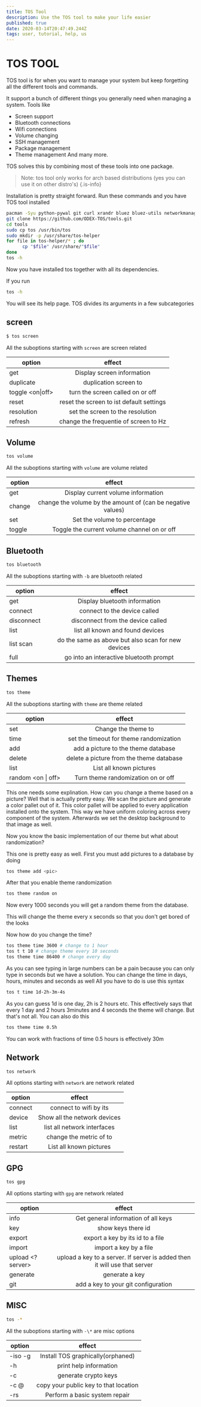 ```yaml
---
title: TOS Tool
description: Use the TOS tool to make your life easier
published: true
date: 2020-03-14T20:47:49.244Z
tags: user, tutorial, help, us
---
```


# TOS TOOL

TOS tool is for when you want to manage your system but keep forgetting all the different tools and commands.

It support a bunch of different things you generally need when managing a system. Tools like

- Screen support
- Bluetooth connections
- Wifi connections
- Volume changing
- SSH management
- Package management
- Theme management
And many more.

TOS solves this by combining most of these tools into one package.

> Note: tos tool only works for arch based distributions (yes you can use it on other distro's)
{.is-info}

Installation is pretty straight forward.
Run these commands and you have TOS tool installed

```bash
pacman -Syu python-pywal git curl xrandr bluez bluez-utils networkmanager
git clone https://github.com/ODEX-TOS/tools.git
cd tools
sudo cp tos /usr/bin/tos
sudo mkdir -p /usr/share/tos-helper
for file in tos-helper/* ; do
      cp "$file" /usr/share/"$file"
done
tos -h
```

Now you have installed tos together with all its dependencies.

If you run

```bash
tos -h
```

You will see its help page. TOS divides its arguments in a few subcategories


## screen

```bash
$ tos screen
```

All the suboptions starting with `screen` are screen related

| option                |                      effect                       |
| --------------------- | :-----------------------------------------------: |
| get                   |            Display screen information             |
| duplicate <in> <out>  |         duplication screen <in> to <out>          |
| toggle <in> <on\|off> |       turn the screen called <in> on or off       |
| reset <in>            |   reset the screen <in> to ist default settings   |
| resolution <in> <res> |    set the screen <in> to the resolution <res>    |
| refresh <in> <rate>   | change the frequentie of screen <in> to <rate> Hz |

## Volume

```bash
tos volume
```

All the suboptions starting with `volume` are volume related

| option        |                              effect                               |
| ------------- | :---------------------------------------------------------------: |
| get           |                Display current volume information                 |
| change <num>  | change the volume by the amount of <num> (can be negative values) |
| set <percent> |              Set the volume to <percent> percentage               |
| toggle        |            Toggle the current volume channel on or off            |

## Bluetooth

```bash
tos bluetooth
```

All the suboptions starting with `-b` are bluetooth related

| option           |                       effect                       |
| ---------------- | :------------------------------------------------: |
| get              |           Display bluetooth information            |
| connect <dev>    |         connect to the device called <dev>         |
| disconnect <dev> |      disconnect from the device called <dev>       |
| list             |          list all known and found devices          |
| list scan        | do the same as above but also scan for new devices |
| full             |      go into an interactive bluetooth prompt       |

## Themes

```bash
tos theme
```

All the suboptions starting with `theme` are theme related

| option             |                  effect                  |
| ------------------ | :--------------------------------------: |
| set <pic>          |        Change the theme to <pic>         |
| time <time>        | set the timeout for theme randomization  |
| add <pic>          |   add a picture to the theme database    |
| delete <pic>       | delete a picture from the theme database |
| list               |         List all known pictures          |
| random <on \| off> |    Turn theme randomization on or off    |

This one needs some explination. How can you change a theme based on a picture?
Well that is actually pretty easy. We scan the picture and generate a color pallet out of it. This color pallet will be applied to every application installed onto the system. This way we have uniform coloring across every component of the system.
Afterwards we set the desktop background to that image as well.

Now you know the basic implementation of our theme but what about randomization?

This one is pretty easy as well. First you must add pictures to a database by doing

```bash
tos theme add <pic>
```

After that you enable theme randomization

```bash
tos theme random on
```

Now every 1000 seconds you will get a random theme from the database.

This will change the theme every x seconds so that you don't get bored of the looks

Now how do you change the time?

```bash
tos theme time 3600 # change to 1 hour
tos t t 10 # change theme every 10 seconds
tos theme time 86400 # change every day
```

As you can see typing in large numbers can be a pain because you can only type in seconds but we have a solution. You can change the time in days, hours, minutes and seconds as well All you have to do is use this syntax

```bash
tos t time 1d-2h-3m-4s
```

As you can guess 1d is one day, 2h is 2 hours etc.
This effectively says that every 1 day and 2 hours 3minutes and 4 seconds the theme will change. But that's not all. You can also do this

```bash
tos theme time 0.5h
```

You can work with fractions of time 0.5 hours is effectively 30m

## Network

```bash
tos network
```

All options starting with `network` are network related

| option                     |                   effect                    |
| -------------------------- | :-----------------------------------------: |
| connect <ssid>             |        connect to wifi by its <ssid>        |
| device                     |        Show all the network devices         |
| list                       |         list all network interfaces         |
| metric <interface> <value> | change the metric of <interface> to <value> |
| restart                    |           List all known pictures           |

## GPG

```bash
tos gpg
```

All options starting with `gpg` are network related

| option                 |                                  effect                                   |
| ---------------------- | :-----------------------------------------------------------------------: |
| info                   |                    Get general information of all keys                    |
| key                    |                            show keys there id                             |
| export <key>           |                     export a key by its id to a file                      |
| import <file>          |                          import a key by a file                           |
| upload <key> <?server> | upload a key to a server. If server is added then it will use that server |
| generate               |                              generate a key                               |
| git                    |                    add a key to your git configuration                    |

## MISC

```bash
tos -*
```

All the suboptions starting with `-\*` are misc options

| option         |                effect                           |
| -------------- | :---------------------------------------------: |
| -iso -g        |        Install TOS graphically(orphaned)        |
| -h             |        print help information                   |
| -c             |         generate crypto keys                    |
| -c <user>@<ip> | copy your public key to that location           |
| -rs            |     Perform a basic system repair               |



